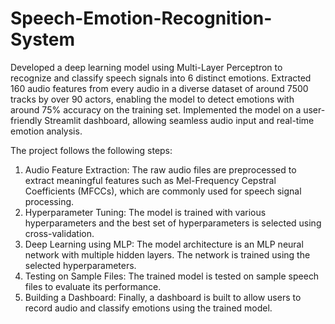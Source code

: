# Speech-Emotion-Recognition-System
Developed a deep learning model using Multi-Layer Perceptron to recognize and classify speech signals into 6 distinct emotions. Extracted 160 audio features from every audio in a diverse dataset of around 7500 tracks by over 90 actors, enabling the model to detect emotions with around 75% accuracy on the training set. Implemented the model on a user-friendly Streamlit dashboard, allowing seamless audio input and real-time emotion analysis.

The project follows the following steps:

1. Audio Feature Extraction: The raw audio files are preprocessed to extract meaningful features such as Mel-Frequency Cepstral Coefficients (MFCCs), which are commonly used for speech signal processing.
2. Hyperparameter Tuning: The model is trained with various hyperparameters and the best set of hyperparameters is selected using cross-validation.
3. Deep Learning using MLP: The model architecture is an MLP neural network with multiple hidden layers. The network is trained using the selected hyperparameters.
4. Testing on Sample Files: The trained model is tested on sample speech files to evaluate its performance.
5. Building a Dashboard: Finally, a dashboard is built to allow users to record audio and classify emotions using the trained model.
